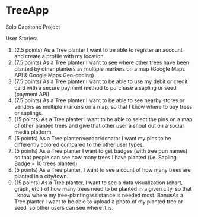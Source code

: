 # TreeApp
Solo Capstone Project

User Stories:

1. (2.5 points) As a Tree planter I want to be able to register an account and create a profile with my location.
2. (7.5 points) As a Tree planter I want to see where other trees have been planted by other planters as multiple markers on a map (Google Maps API & Google Maps Geo-coding)
3. (7.5 points) As a Tree planter I want to be able to use my debit or credit card with a secure payment method to purchase a sapling or seed (payment API)
4. (7.5 points) As a Tree planter I want to be able to see nearby stores or vendors as multiple markers on a map, so that I know where to buy trees or saplings. 
5. (15 points) As a Tree planter I want to be able to select the pins on a map of other planted trees and give that other user a shout out on a social media platform.
6. (5 points) As a Tree planter/vendor/donator I want my pins to be differently colored compared to the other user types.
7. (5 points) As a Tree planter I want to get badges (with tree pun names) so that people can see how many trees I have planted (i.e. Sapling Badge = 10 trees planted)
8. (5 points) As a Tree planter, I want to see a count of how many trees are planted in a city/town. 
9. (15 points) As a Tree planter, I want to see a data visualization (chart, graph, etc.) of how many trees need to be planted in a given city, so that I know where my tree-plantingassistance is needed most. BonusAs a Tree planter I want to be able to upload a photo of my planted tree or seed, so other users can see where it is.

